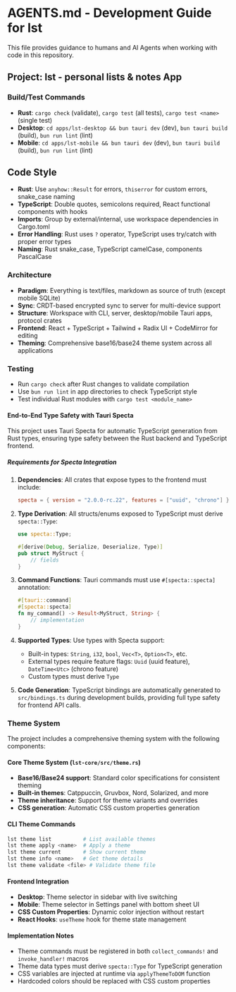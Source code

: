# AGENTS.md - Development Guide for lst

This file provides guidance to humans and AI Agents when working with code in this repository.

## Project: lst - personal lists & notes App

### Build/Test Commands

- **Rust**: `cargo check` (validate), `cargo test` (all tests), `cargo test <name>` (single test)
- **Desktop**: `cd apps/lst-desktop && bun tauri dev` (dev), `bun tauri build` (build), `bun run lint` (lint)
- **Mobile**: `cd apps/lst-mobile && bun tauri dev` (dev), `bun tauri build` (build), `bun run lint` (lint)

## Code Style

- **Rust**: Use `anyhow::Result` for errors, `thiserror` for custom errors, snake_case naming
- **TypeScript**: Double quotes, semicolons required, React functional components with hooks
- **Imports**: Group by external/internal, use workspace dependencies in Cargo.toml
- **Error Handling**: Rust uses `?` operator, TypeScript uses try/catch with proper error types
- **Naming**: Rust snake_case, TypeScript camelCase, components PascalCase

### Architecture

- **Paradigm**: Everything is text/files, markdown as source of truth (except mobile SQLite)
- **Sync**: CRDT-based encrypted sync to server for multi-device support
- **Structure**: Workspace with CLI, server, desktop/mobile Tauri apps, protocol crates
- **Frontend**: React + TypeScript + Tailwind + Radix UI + CodeMirror for editing
- **Theming**: Comprehensive base16/base24 theme system across all applications

### Testing

- Run `cargo check` after Rust changes to validate compilation
- Use `bun run lint` in app directories to check TypeScript style
- Test individual Rust modules with `cargo test <module_name>`

#### End-to-End Type Safety with Tauri Specta

This project uses Tauri Specta for automatic TypeScript generation from Rust types, ensuring type safety between the Rust backend and TypeScript frontend.

##### Requirements for Specta Integration

1. **Dependencies**: All crates that expose types to the frontend must include:

   ```toml
   specta = { version = "2.0.0-rc.22", features = ["uuid", "chrono"] }
   ```

2. **Type Derivation**: All structs/enums exposed to TypeScript must derive `specta::Type`:

   ```rust
   use specta::Type;
   
   #[derive(Debug, Serialize, Deserialize, Type)]
   pub struct MyStruct {
       // fields
   }
   ```

3. **Command Functions**: Tauri commands must use `#[specta::specta]` annotation:

   ```rust
   #[tauri::command]
   #[specta::specta]
   fn my_command() -> Result<MyStruct, String> {
       // implementation
   }
   ```

4. **Supported Types**: Use types with Specta support:
   - Built-in types: `String`, `i32`, `bool`, `Vec<T>`, `Option<T>`, etc.
   - External types require feature flags: `Uuid` (uuid feature), `DateTime<Utc>` (chrono feature)
   - Custom types must derive `Type`

5. **Code Generation**: TypeScript bindings are automatically generated to `src/bindings.ts` during development builds, providing full type safety for frontend API calls.

### Theme System

The project includes a comprehensive theming system with the following components:

#### Core Theme System (`lst-core/src/theme.rs`)
- **Base16/Base24 support**: Standard color specifications for consistent theming
- **Built-in themes**: Catppuccin, Gruvbox, Nord, Solarized, and more
- **Theme inheritance**: Support for theme variants and overrides
- **CSS generation**: Automatic CSS custom properties generation

#### CLI Theme Commands
```bash
lst theme list          # List available themes
lst theme apply <name>  # Apply a theme
lst theme current       # Show current theme
lst theme info <name>   # Get theme details
lst theme validate <file> # Validate theme file
```

#### Frontend Integration
- **Desktop**: Theme selector in sidebar with live switching
- **Mobile**: Theme selector in Settings panel with bottom sheet UI
- **CSS Custom Properties**: Dynamic color injection without restart
- **React Hooks**: `useTheme` hook for theme state management

#### Implementation Notes
- Theme commands must be registered in both `collect_commands!` and `invoke_handler!` macros
- Theme data types must derive `specta::Type` for TypeScript generation
- CSS variables are injected at runtime via `applyThemeToDOM` function
- Hardcoded colors should be replaced with CSS custom properties

